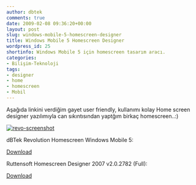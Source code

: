 ```yaml
---
author: dbtek
comments: true
date: 2009-02-08 09:36:20+00:00
layout: post
slug: windows-mobile-5-homescreen-designer
title: Windows Mobile 5 Homescreen Designer
wordpress_id: 25
shortinfo: Windows Mobile 5 için homescreen tasarım aracı.
categories:
- Bilişim-Teknoloji
tags:
- designer
- home
- homescreen
- Mobil
---
```


Aşağıda linkini verdiğim gayet user friendly, kullanımı kolay Home screen designer yazılımıyla can sıkıntısından yaptğım birkaç homescreen..:)

 

 

[![revo-screenshot](http://dbtek.files.wordpress.com/2009/02/revoscreenshot-thumb.jpg)](http://dbtek.files.wordpress.com/2009/02/revoscreenshot.jpg)

 

dBTek Revolution Homescreen Windows Mobile 5:

 

[Download](http://www.upload.gen.tr/d.php/s4/cxf8gsxd/dBtek_revolution.rar.html)

 

 

Ruttensoft Homescreen Designer 2007 v2.0.2782 (Full):

 

[Download](http://www.upload.gen.tr/d.php/s4/2gja802q/homescreen_designer_full.rar.html)
